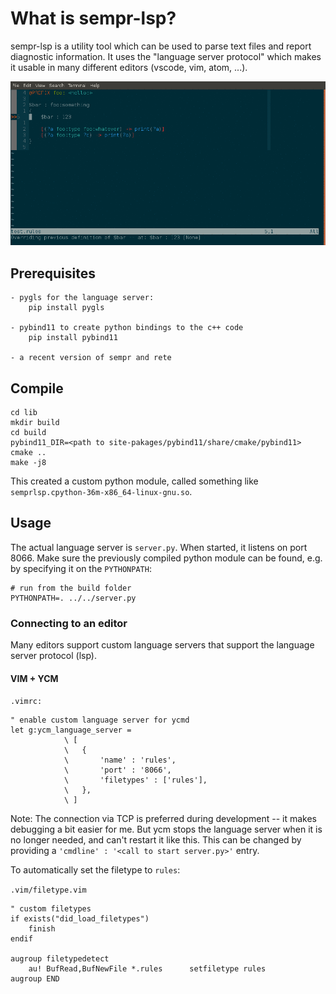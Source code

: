 # What is sempr-lsp?

sempr-lsp is a utility tool which can be used to parse text files and report
diagnostic information. It uses the "language server protocol" which makes it
usable in many different editors (vscode, vim, atom, ...).

![](img/example.gif)


## Prerequisites

```
- pygls for the language server:
    pip install pygls

- pybind11 to create python bindings to the c++ code
    pip install pybind11

- a recent version of sempr and rete

```

## Compile

```
cd lib
mkdir build
cd build
pybind11_DIR=<path to site-pakages/pybind11/share/cmake/pybind11> cmake ..
make -j8
```

This created a custom python module, called something like 
`semprlsp.cpython-36m-x86_64-linux-gnu.so`.

## Usage

The actual language server is `server.py`. When started, it listens on port 8066.
Make sure the previously compiled python module can be found, e.g. by
specifying it on the `PYTHONPATH`:

```
# run from the build folder
PYTHONPATH=. ../../server.py
```

### Connecting to an editor

Many editors support custom language servers that support the language server
protocol (lsp).

#### VIM + YCM


`.vimrc:`
```vim
" enable custom language server for ycmd
let g:ycm_language_server =
            \ [
            \   {
            \       'name' : 'rules',
            \       'port' : '8066',
            \       'filetypes' : ['rules'],
            \   },
            \ ]
```

Note: The connection via TCP is preferred during development -- it makes
debugging a bit easier for me. But ycm stops the language server when it is
no longer needed, and can't restart it like this. This can be changed by
providing a `'cmdline' : '<call to start server.py>'` entry.

To automatically set the filetype to `rules`:

`.vim/filetype.vim`
```
" custom filetypes
if exists("did_load_filetypes")
    finish
endif

augroup filetypedetect
    au! BufRead,BufNewFile *.rules      setfiletype rules
augroup END
```

